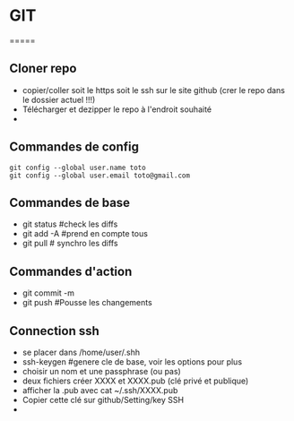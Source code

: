 # GIT
=====
## Cloner repo
- copier/coller soit le https soit le ssh sur le site github (crer le repo dans le dossier actuel !!!)
- Télécharger et dezipper le repo à l'endroit souhaité
- 
## Commandes de config

    git config --global user.name toto
    git config --global user.email toto@gmail.com

## Commandes de base
- git status	       #check les diffs
- git add -A	       #prend en compte tous
- git pull		   # synchro les diffs

## Commandes d'action
- git commit -m <message de MAJ>
- git push 		   #Pousse les changements


## Connection ssh

- se placer dans /home/user/.shh
- ssh-keygen        #genere cle de base, voir les options pour plus
- choisir un nom et une passphrase (ou pas)
- deux fichiers créer XXXX et XXXX.pub (clé privé et publique)
- afficher la .pub avec cat ~/.ssh/XXXX.pub
- Copier cette clé sur github/Setting/key SSH
- 